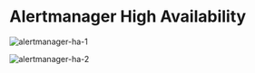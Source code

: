 # Alertmanager High Availability

![alertmanager-ha-1](./imgs/alertmanager_ha_1.jpg)

![alertmanager-ha-2](./imgs/alertmanager_ha_2.jpg)
